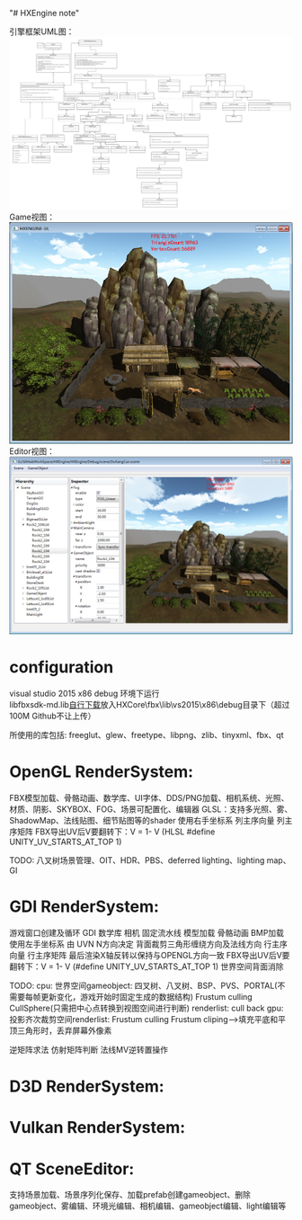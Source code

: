 "# HXEngine note" 

引擎框架UML图：  
<img class="shadow" src="./HXEngine UML.png" width="1024">  
Game视图：  
<img class="shadow" src="./1.png" width="600">  
Editor视图：  
<img class="shadow" src="./2.png" width="600">  

configuration
================================================================================
visual studio 2015  x86 debug 环境下运行  
libfbxsdk-md.lib[自行下载](https://pan.baidu.com/s/1oCiEz5Ol3jDkzU6Ut0FoQg)放入HXCore\fbx\lib\vs2015\x86\debug目录下（超过100M Github不让上传）

所使用的库包括: freeglut、glew、freetype、libpng、zlib、tinyxml、fbx、qt

OpenGL RenderSystem:
================================================================================
FBX模型加载、骨骼动画、数学库、UI字体、DDS/PNG加载、相机系统、光照、材质、阴影、SKYBOX、FOG、场景可配置化、编辑器
GLSL：支持多光照、雾、ShadowMap、法线贴图、细节贴图等的shader
使用右手坐标系
列主序向量 列主序矩阵
FBX导出UV后V要翻转下：V = 1- V (HLSL #define UNITY_UV_STARTS_AT_TOP 1)

TODO:
八叉树场景管理、OIT、HDR、PBS、deferred lighting、lighting map、GI

GDI RenderSystem:
================================================================================
游戏窗口创建及循环 GDI 数学库 相机 固定流水线 模型加载 骨骼动画 BMP加载
使用左手坐标系     由 UVN N方向决定   背面裁剪三角形缠绕方向及法线方向
行主序向量 行主序矩阵	最后渲染X轴反转以保持与OPENGL方向一致
FBX导出UV后V要翻转下：V = 1- V (#define UNITY_UV_STARTS_AT_TOP 1)
世界空间背面消除

TODO:
cpu:
	世界空间gameobject:
		四叉树、八叉树、BSP、PVS、PORTAL(不需要每帧更新变化，游戏开始时固定生成的数据结构)
		Frustum culling    CullSphere(只需把中心点转换到视图空间进行判断)
	renderlist:
		cull back
gpu:
	投影齐次裁剪空间renderlist:
		Frustum culling 
		Frustum cliping-->填充平底和平顶三角形时，丢弃屏幕外像素
		
		
逆矩阵求法  仿射矩阵判断  法线MV逆转置操作

D3D RenderSystem:
================================================================================

Vulkan RenderSystem:
================================================================================

QT SceneEditor:
================================================================================
支持场景加载、场景序列化保存、加载prefab创建gameobject、删除gameobject、雾编辑、环境光编辑、相机编辑、gameobject编辑、light编辑等

